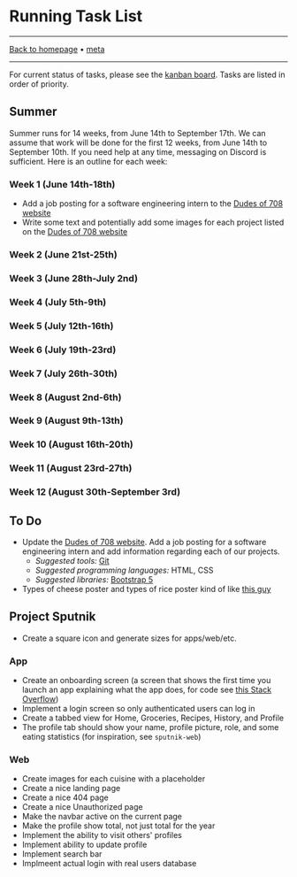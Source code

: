# Running Task List

-----

[Back to homepage](../..) • [meta](..)

-----

For current status of tasks, please see the [kanban board](https://github.com/orgs/dudesof708/projects/3). Tasks are listed in order of priority.

## Summer

Summer runs for 14 weeks, from June 14th to September 17th. We can assume that work will be done for the first 12 weeks, from June 14th to September 10th. If you need help at any time, messaging on Discord is sufficient. Here is an outline for each week:

### Week 1 (June 14th-18th)

* Add a job posting for a software engineering intern to the [Dudes of 708 website](https://dudesof708.com)
* Write some text and potentially add some images for each project listed on the [Dudes of 708 website](https://dudesof708.com)

### Week 2 (June 21st-25th)

### Week 3 (June 28th-July 2nd)

### Week 4 (July 5th-9th)

### Week 5 (July 12th-16th)

### Week 6 (July 19th-23rd)

### Week 7 (July 26th-30th)

### Week 8 (August 2nd-6th)

### Week 9 (August 9th-13th)

### Week 10 (August 16th-20th)

### Week 11 (August 23rd-27th)

### Week 12 (August 30th-September 3rd)

## To Do

* Update the [Dudes of 708 website](https://dudesof708.com). Add a job posting for a software engineering intern and add information regarding each of our projects.
  * *Suggested tools:* [Git](../../software/git/)
  * *Suggested programming languages:* HTML, CSS
  * *Suggested libraries:* [Bootstrap 5](https://getbootstrap.com/)
* Types of cheese poster and types of rice poster kind of like [this guy](https://www.etsy.com/listing/500814436/coffee-guide-print-coffee-print-coffee?ga_search_query=cheese+poster&ref=sr_gallery-1-15&organic_search_click=1&bes=1)

## Project Sputnik

* Create a square icon and generate sizes for apps/web/etc.

### App

* Create an onboarding screen (a screen that shows the first time you launch an app explaining what the app does, for code see [this Stack Overflow](https://stackoverflow.com/questions/40715266/how-to-detect-first-launch-in-react-native))
* Implement a login screen so only authenticated users can log in
* Create a tabbed view for Home, Groceries, Recipes, History, and Profile
* The profile tab should show your name, profile picture, role, and some eating statistics (for inspiration, see `sputnik-web`)

### Web

* Create images for each cuisine with a placeholder
* Create a nice landing page
* Create a nice 404 page
* Create a nice Unauthorized page
* Make the navbar active on the current page
* Make the profile show total, not just total for the year
* Implement the ability to visit others' profiles
* Implement ability to update profile
* Implement search bar
* Implmeent actual login with real users database
